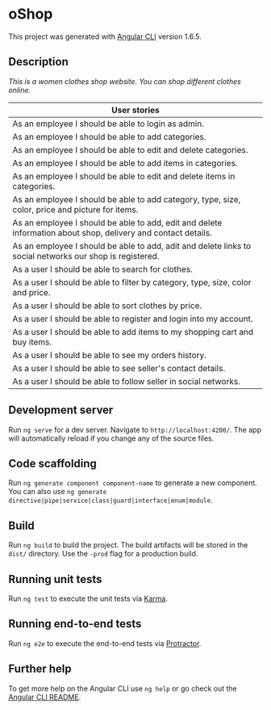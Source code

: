# oShop

This project was generated with [Angular CLI](https://github.com/angular/angular-cli) version 1.6.5.

## Description
_This is a women clothes shop website. You can shop different clothes online._

| User stories                                                                                                  |
|---------------------------------------------------------------------------------------------------------------|
| As an employee I should be able to login as admin.                                                            |
| As an employee I should be able to add categories.                                                            |
| As an employee I should be able to edit and delete categories.                                                |
| As an employee I should be able to add items in categories.                                                   |
| As an employee I should be able to edit and delete items in categories.                                       |
| As an employee I should be able to add category, type, size, color, price and picture for items.              |
| As an employee I should be able to add, edit and delete information about shop, delivery and contact details. |
| As an employee I should be able to add, adit and delete links to social networks our shop is registered.      |
| As a user I should be able to search for clothes.                                                             |
| As a user I should be able to filter by category, type, size, color and price.                                |
| As a user I should be able to sort clothes by price.                                                          |
| As a user I should be able to register and login into my account.                                             |
| As a user I should be able to add items to my shopping cart and buy items.                                    |
| As a user I should be able to see my orders history.                                                          |
| As a user I should be able to see seller's contact details.                                                   |
| As a user I should be able to follow seller in social networks.                                               |

## Development server

Run `ng serve` for a dev server. Navigate to `http://localhost:4200/`. The app will automatically reload if you change any of the source files.

## Code scaffolding

Run `ng generate component component-name` to generate a new component. You can also use `ng generate directive|pipe|service|class|guard|interface|enum|module`.

## Build

Run `ng build` to build the project. The build artifacts will be stored in the `dist/` directory. Use the `-prod` flag for a production build.

## Running unit tests

Run `ng test` to execute the unit tests via [Karma](https://karma-runner.github.io).

## Running end-to-end tests

Run `ng e2e` to execute the end-to-end tests via [Protractor](http://www.protractortest.org/).

## Further help

To get more help on the Angular CLI use `ng help` or go check out the [Angular CLI README](https://github.com/angular/angular-cli/blob/master/README.md).

